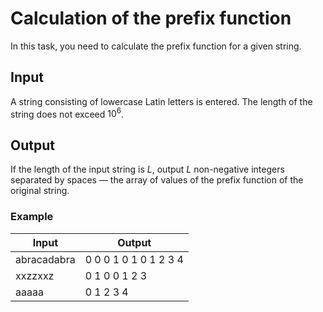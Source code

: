 # Calculation of the prefix function
In this task, you need to calculate the prefix function for a given string.

## Input
A string consisting of lowercase Latin letters is entered. 
The length of the string does not exceed $10^6$.

## Output
If the length of the input string is $L$, output $L$ non-negative integers separated by spaces — the array of values of the prefix function of the original string.

### Example

| Input       | Output                |
|-------------|-----------------------|
| abracadabra | 0 0 0 1 0 1 0 1 2 3 4 |
| xxzzxxz     | 0 1 0 0 1 2 3         |
| aaaaa       | 0 1 2 3 4             |
